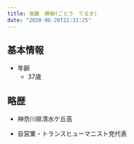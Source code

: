 ```yaml
---
title: 後藤　輝樹(ごとう　てるき)
date: "2020-06-20T22:31:25"
---
```


## 基本情報
* 年齢
  * 37歳

## 略歴

* 神奈川県清水ケ丘高

* 自営業・トランスヒューマニスト党代表

